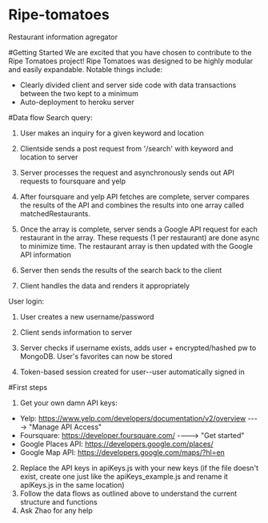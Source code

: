 # Ripe-tomatoes
Restaurant information agregator


#Getting Started
We are excited that you have chosen to contribute to the Ripe Tomatoes project! Ripe Tomatoes was designed to be highly modular and easily expandable. Notable things include:
- Clearly divided client and server side code with data transactions between the two kept to a minimum
- Auto-deployment to heroku server 

#Data flow 
Search query:
1. User makes an inquiry for a given keyword and location

2. Clientside sends a post request from '/search' with keyword and location to server

3. Server processes the request and asynchronously sends out API requests to foursquare and yelp

4. After foursquare and yelp API fetches are complete, server compares the results of the API and combines the results into one array called matchedRestaurants.

5. Once the array is complete, server sends a Google API request for each restaurant in the array. These requests (1 per restaurant) are done async to minimize time. The restaurant array is then updated with the Google API information

6. Server then sends the results of the search back to the client

7. Client handles the data and renders it appropriately

User login:
1. User creates a new username/password

2. Client sends information to server

3. Server checks if username exists, adds user + encrypted/hashed pw to MongoDB. User's favorites can now be stored

4. Token-based session created for user--user automatically signed in 

#First steps
1. Get your own damn API keys:
  - Yelp: https://www.yelp.com/developers/documentation/v2/overview   ----> "Manage API Access"
  - Foursquare: https://developer.foursquare.com/ ----> "Get started"
  - Google Places API: https://developers.google.com/places/ 
  - Google Map API: https://developers.google.com/maps/?hl=en
2. Replace the API keys in apiKeys.js with your new keys (if the file doesn't exist, create one just like the apiKeys_example.js and rename it apiKeys.js in the same location)
3. Follow the data flows as outlined above to understand the current structure and functions
4. Ask Zhao for any help